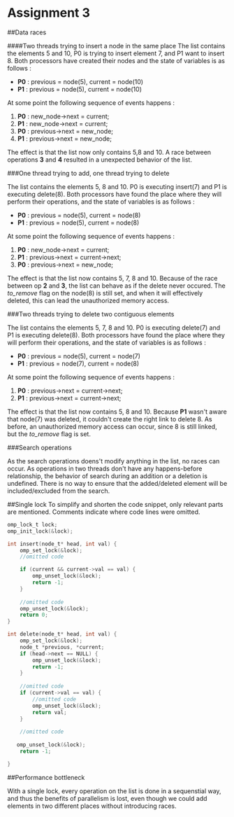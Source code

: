 # Assignment 3

##Data races

####Two threads trying to insert a node in the same place
The list contains the elements 5 and 10, P0 is trying to insert element 7, and P1 want to insert 8. Both processors have created their nodes and the state of variables is as follows :

* **P0** : 	previous =  node(5), current = node(10)
* **P1** : 	previous =  node(5), current = node(10)

At some point the following sequence of events happens :

1. **P0** : new_node->next = current; 
2. **P1** : new_node->next = current;
3. **P0** : previous->next = new_node;
4. **P1** : previous->next = new_node;

The effect is that the list now only contains 5,8 and 10. A race between operations **3** and **4** resulted in a unexpected behavior of the list.

###One thread trying to add, one thread trying to delete

The list contains the elements 5, 8 and 10. P0 is executing insert(7) and P1 is executing delete(8).
Both processors have found the place where they will perform their operations, and the state of variables is as follows :

* **P0** : previous = node(5), current = node(8)
* **P1** : previous = node(5), current = node(8)

At some point the following sequence of events happens :

1. **P0** : new_node->next = current;
2. **P1** : previous->next = current->next;
3. **P0** : previous->next = new_node;

The effect is that the list now contains 5, 7, 8 and 10. Because of the race between op **2** and **3**, the list can behave as if the delete never occured. The *to_remove* flag on the node(8) is still set, and when it will effectively deleted, this can lead the unauthorized memory access.

###Two threads trying to delete two contiguous elements

The list contains the elements 5, 7, 8 and 10. P0 is executing delete(7) and P1 is executing delete(8).
Both processors have found the place where they will perform their operations, and the state of variables is as follows :

* **P0** : previous = node(5), current = node(7)
* **P1** : previous = node(7), current = node(8)

At some point the following sequence of events happens :

1. **P0** : previous->next = current->next;
2. **P1** : previous->next = current->next;

The effect is that the list now contains 5, 8 and 10.
Because **P1** wasn't aware that node(7) was deleted, it couldn't create the right link to delete 8. As before, an unauthorized memory access can occur, since 8 is still linked, but the *to_remove* flag is set.

###Search operations

As the search operations doens't modify anything in the list, no races can occur. As operations in two threads don't have any happens-before relationship, the behavior of search during an addition or a deletion is undefined. There is no way to ensure that the added/deleted element will be included/excluded from the search.

##Single lock
To simplify and shorten the code snippet, only relevant parts are mentioned. Comments indicate where code lines were omitted.

```C
omp_lock_t lock;
omp_init_lock(&lock);

int insert(node_t* head, int val) {
	omp_set_lock(&lock);
	//omitted code

	if (current && current->val == val) {
		omp_unset_lock(&lock);
        return -1;
    }
    
    //omitted code
    omp_unset_lock(&lock);
    return 0;
} 

int delete(node_t* head, int val) {
	omp_set_lock(&lock);
   	node_t *previous, *current;
	if (head->next == NULL) {
		omp_unset_lock(&lock);
      	return -1;
    }
	
	//omitted code
	if (current->val == val) {
		//omitted code
		omp_unset_lock(&lock);
		return val;
	}
	
	//omitted code
   
   omp_unset_lock(&lock); 
	return -1;

}
```

##Performance bottleneck

With a single lock, every operation on the list is done in a sequenstial way, and thus the benefits of parallelism is lost, even though we could add elements in two different places without introducing races.